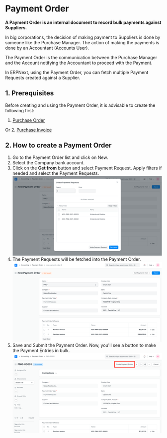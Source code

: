 
# Payment Order



**A Payment Order is an internal document to record bulk payments against Suppliers.**


In big corporations, the decision of making payment to Suppliers is done by someone like the Purchase Manager. The action of making the payments is done by an Accountant (Accounts User).


The Payment Order is the communication between the Purchase Manager and the Account notifying the Accountant to proceed with the Payment.


In ERPNext, using the Payment Order, you can fetch multiple Payment Requests created against a Supplier.


## 1. Prerequisites


Before creating and using the Payment Order, it is advisable to create the following first:


1. [Purchase Order](/docs/en/buying/purchase-order)


Or
2. [Purchase Invoice](/docs/en/accounts/purchase-invoice)


## 2. How to create a Payment Order


1. Go to the Payment Order list and click on New.
2. Select the Company bank account.
3. Click on the **Get from** button and select Payment Request. Apply filters if needed and select the Payment Requests.
![Payment Order Fetch](/files/payment-order-fetch.png)
4. The Payment Requests will be fetched into the Payment Order.
![Payment Order Fetch](/files/payment-order.png)
5. Save and Submit the Payment Order. Now, you'll see a button to make the Payment Entries in bulk.
![Payment Order Fetch](/files/payment-order-submit.png)




